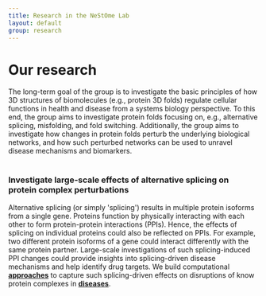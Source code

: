 ```yaml
---
title: Research in the NeStOme Lab
layout: default
group: research
---
```


<div class="row">

# Our research
The long-term goal of the group is to investigate the basic principles of how 3D structures of biomolecules (e.g., protein 3D folds) regulate cellular functions in health and disease from a systems biology perspective.
To this end, the group aims to investigate protein folds focusing on, e.g., alternative splicing, misfolding, and fold switching.
Additionally, the group aims to investigate how changes in protein folds perturb the underlying biological networks, and how such perturbed networks can be used to unravel disease mechanisms and biomarkers.
<br>
<br>

</div>

<div class="row">

### Investigate large-scale effects of alternative splicing on protein complex perturbations

<div class="col-md-7 order-md-1">

Alternative splicing (or simply 'splicing') results in multiple protein isoforms from a single gene.
Proteins function by physically interacting with each other to form protein-protein interactions (PPIs).
Hence, the effects of splicing on individual proteins could also be reflected on PPIs.
For example, two different protein isoforms of a gene could interact differently with the same protein partner.
Large-scale investigations of such splicing-induced PPI changes could provide insights into splicing-driven disease mechanisms and help identify drug targets.
We build computational [**approaches**](https://github.com/lieboldj/EEIpred) to capture such splicing-driven effects on disruptions of know protein complexes in [**diseases**](https://github.com/KhaliqueN/Cancer_prognostic_EEIs).

</div>

<div class="col-md-5 order-md-2 align-self-center">
<!-- <img class="img-fluid" src="/static/img/pub/2017_biel.jpg" alt="qFit"> -->
<!-- <a href="http://www.ucsf.edu"><img class="inline-block navb-icon" src="/static/img/ucsf_logo_white.svg" alt="University of California, San Francisco (UCSF) logo"></a> -->

</div>
</div>
